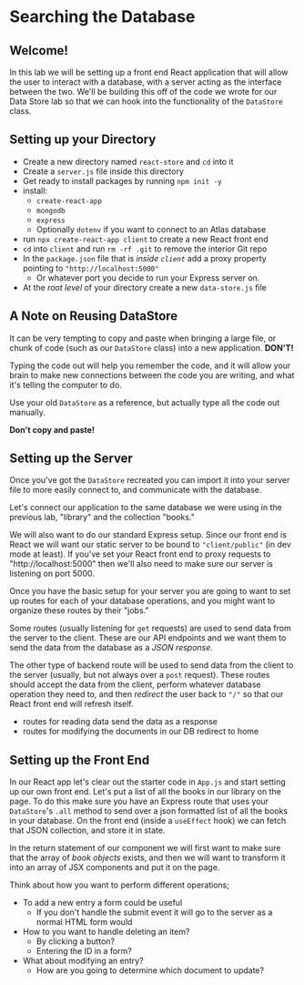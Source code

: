 # Searching the Database

## Welcome!

In this lab we will be setting up a front end React application that will allow the user to interact with a database, with a server acting as the interface between the two. We'll be building this off of the code we wrote for our Data Store lab so that we can hook into the functionality of the `DataStore` class.

## Setting up your Directory

* Create a new directory named `react-store` and `cd` into it
* Create a `server.js` file inside this directory
* Get ready to install packages by running `npm init -y`
* install:
  * `create-react-app`
  * `mongodb`
  * `express`
  * Optionally `dotenv` if you want to connect to an Atlas database
* run `npx create-react-app client` to create a new React front end
* `cd` into `client` and run `rm -rf .git` to remove the interior Git repo
* In the `package.json` file that is *inside `client`* add a proxy property pointing to `"http://localhost:5000"`
  * Or whatever port you decide to run your Express server on.
* At the *root level* of your directory create a new `data-store.js` file

## A Note on Reusing DataStore

It can be very tempting to copy and paste when bringing a large file, or chunk of code (such as our `DataStore` class) into a new application. **DON'T!**

Typing the code out will help you remember the code, and it will allow your brain to make new connections between the code you are writing, and what it's telling the computer to do.

Use your old `DataStore` as a reference, but actually type all the code out manually.

**Don't copy and paste!**

## Setting up the Server

Once you've got the `DataStore` recreated you can import it into your server file to more easily connect to, and communicate with the database.

Let's connect our application to the same database we were using in the previous lab, "library" and the collection "books."

We will also want to do our standard Express setup. Since our front end is React we will want our static server to be bound to `"client/public"` (in dev mode at least). If you've set your React front end to proxy requests to "http://localhost:5000" then we'll also need to make sure our server is listening on port 5000.

Once you have the basic setup for your server you are going to want to set up routes for each of your database operations, and you might want to organize these routes by their "jobs."

Some routes (usually listening for `get` requests) are used to send data from the server to the client. These are our API endpoints and we want them to send the data from the database as a *JSON response.*

The other type of backend route will be used to send data from the client to the server (usually, but not always over a `post` request). These routes should accept the data from the client, perform whatever database operation they need to, and then *redirect* the user back to `"/"` so that our React front end will refresh itself.

* routes for reading data send the data as a response
* routes for modifying the documents in our DB redirect to home

## Setting up the Front End

In our React app let's clear out the starter code in `App.js` and start setting up our own front end. Let's put a list of all the books in our library on the page. To do this make sure you have an Express route that uses your `DataStore`'s `.all` method to send over a json formatted list of all the books in your database. On the front end (inside a `useEffect` hook) we can fetch that JSON collection, and store it in state.

In the return statement of our component we will first want to make sure that the array of *book objects* exists, and then we will want to transform it into an array of JSX components and put it on the page.

Think about how you want to perform different operations;

* To add a new entry a form could be useful
  * If you don't handle the submit event it will go to the server as a normal HTML form would
* How to you want to handle deleting an item?
  * By clicking a button?
  * Entering the ID in a form?
* What about modifying an entry?
  * How are you going to determine which document to update?